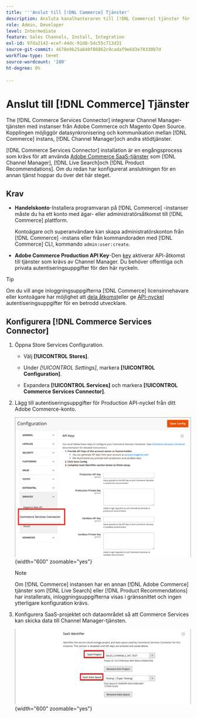 ```yaml
---
title: '''Anslut till [!DNL Commerce] Tjänster'
description: Ansluta kanalhanteraren till [!DNL Commerce] tjänster för att möjliggöra datasynkronisering och kommunikation mellan [!DNL Commerce] -instans, Channel Manager och andra stödtjänster.'
role: Admin, Developer
level: Intermediate
feature: Sales Channels, Install, Integration
exl-id: 97da2142-ecef-44dc-91d8-5dc55c713d31
source-git-commit: 4670e9b25a840f86862c9cadaf9e6d3e70330b7d
workflow-type: tm+mt
source-wordcount: '280'
ht-degree: 0%

---
```



# Anslut till [!DNL Commerce] Tjänster

The [!DNL Commerce Services Connector] integrerar Channel Manager-tjänsten med instanser från Adobe Commerce och Magento Open Source. Kopplingen möjliggör datasynkronisering och kommunikation mellan [!DNL Commerce] instans, [!DNL Channel Manager]och andra stödtjänster.

[!DNL Commerce Services Connector] installation är en engångsprocess som krävs för att använda [Adobe Commerce SaaS-tjänster](https://experienceleague.adobe.com/docs/commerce-merchant-services/user-guides/home.html) som [!DNL Channel Manager], [!DNL Live Search]och [!DNL Product Recommendations]. Om du redan har konfigurerat anslutningen för en annan tjänst hoppar du över det här steget.

## Krav

- **Handelskonto**-Installera programvaran på [!DNL Commerce] -instanser måste du ha ett konto med ägar- eller administratörsåtkomst till [!DNL Commerce] plattform.

  Kontoägare och superanvändare kan skapa administratörskonton från [!DNL Commerce] -instans eller från kommandoraden med [!DNL Commerce] CLI, kommando `admin:user:create`.

- **Adobe Commerce Production API Key**-Den [key](https://experienceleague.adobe.com/docs/commerce-merchant-services/user-guides/integration-services/saas.html#genapikey) aktiverar API-åtkomst till tjänster som krävs av Channel Manager. Du behöver offentliga och privata autentiseringsuppgifter för den här nyckeln.

>[!TIP]
>
>Om du vill ange inloggningsuppgifterna [!DNL Commerce] licensinnehavare eller kontoägare har möjlighet att [dela åtkomst](https://experienceleague.adobe.com/docs/commerce-admin/start/commerce-account/commerce-account-share.html)eller ge [API-nyckel](https://experienceleague.adobe.com/docs/commerce-merchant-services/user-guides/integration-services/saas.html) autentiseringsuppgifter för en betrodd utvecklare.

## Konfigurera [!DNL Commerce Services Connector]

1. Öppna Store Services Configuration.

   - Välj **[!UICONTROL Stores]**.

   - Under *[!UICONTROL Settings]*, markera **[!UICONTROL Configuration]**.

   - Expandera **[!UICONTROL Services]** och markera **[!UICONTROL Commerce Services Connector]**.

1. Lägg till autentiseringsuppgifter för Production API-nyckel från ditt Adobe Commerce-konto.

   ![[!DNL Commerce Services Connector] i [!DNL Admin] visa](assets/commerce-services-connector-admin-service-view.png){width="600" zoomable="yes"}


   >[!NOTE]
   >
   > Om [!DNL Commerce] instansen har en annan [!DNL Adobe Commerce] tjänster som [!DNL Live Search] eller [!DNL Product Recommendations] har installerats, inloggningsuppgifterna visas i gränssnittet och ingen ytterligare konfiguration krävs.

1. Konfigurera SaaS-projektet och dataområdet så att Commerce Services kan skicka data till Channel Manager-tjänsten.

   ![[!DNL Commerce Services Connector] Konfiguration av SaaS-identifierare i [!DNL Admin] visa](assets/commerce-services-connector-saas-config.png){width="600" zoomable="yes"}

